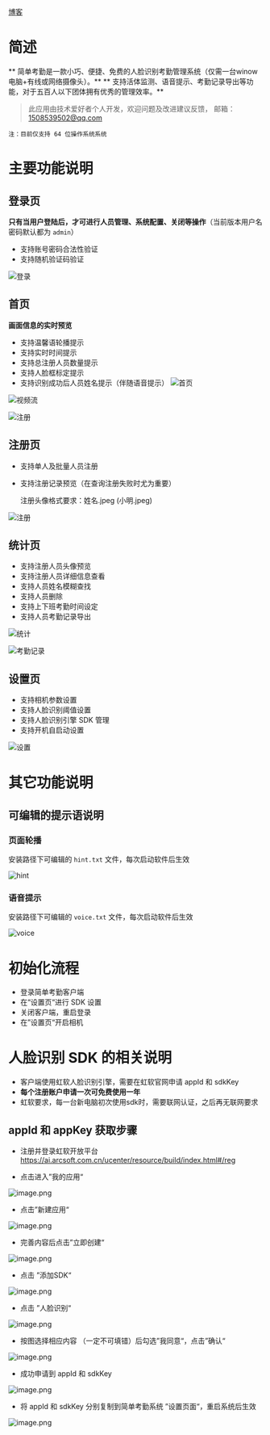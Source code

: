 [博客](https://segmentfault.com/a/1190000039804899)

# 简述
** 简单考勤是一款小巧、便捷、免费的人脸识别考勤管理系统（仅需一台winow电脑+有线或网络摄像头）。**
** 支持活体监测、语音提示、考勤记录导出等功能，对于五百人以下团体拥有优秀的管理效率。**
 
>  此应用由技术爱好者个人开发，欢迎问题及改进建议反馈， 邮箱：1508539502@qq.com

    注：目前仅支持 64 位操作系统系统 

# 主要功能说明
## 登录页
**只有当用户登陆后，才可进行人员管理、系统配置、关闭等操作**（当前版本用户名密码默认都为 `admin`）
* 支持账号密码合法性验证
* 支持随机验证码验证

![登录](/img/bVcRayR)

## 首页
**画面信息的实时预览**
* 支持温馨语轮播提示
* 支持实时时间提示
* 支持总注册人员数量提示
* 支持人脸框标定提示
* 支持识别成功后人员姓名提示（伴随语音提示）
![首页](/img/bVcRay0)

![视频流](/img/bVcRbbk)

![注册](/img/bVcRaYr)

## 注册页
* 支持单人及批量人员注册
* 支持注册记录预览（在查询注册失败时尤为重要）

    注册头像格式要求：姓名.jpeg (小明.jpeg)

![注册](/img/bVcRazc)

## 统计页
* 支持注册人员头像预览
* 支持注册人员详细信息查看
* 支持人员姓名模糊查找
* 支持人员删除
* 支持上下班考勤时间设定
* 支持人员考勤记录导出

![统计](/img/bVcRbby)

![考勤记录](/img/bVcRaYG)

## 设置页
* 支持相机参数设置
* 支持人脸识别阈值设置
* 支持人脸识别引擎 SDK 管理
* 支持开机自启动设置

![设置](/img/bVcRaAt)

# 其它功能说明
## 可编辑的提示语说明
### 页面轮播
安装路径下可编辑的 `hint.txt` 文件，每次启动软件后生效

![hint](/img/bVcRaYs)

### 语音提示
安装路径下可编辑的 `voice.txt` 文件，每次启动软件后生效

![voice](/img/bVcRaYB)

# 初始化流程
* 登录简单考勤客户端
* 在“设置页“进行 SDK 设置
* 关闭客户端，重启登录
* 在”设置页“开启相机

# 人脸识别 SDK 的相关说明
* 客户端使用虹软人脸识别引擎，需要在虹软官网申请 appId 和 sdkKey
* **每个注册账户申请一次可免费使用一年**
* 虹软要求，每一台新电脑初次使用sdk时，需要联网认证，之后再无联网要求

## appId 和 appKey 获取步骤

* 注册并登录虹软开放平台
https://ai.arcsoft.com.cn/ucenter/resource/build/index.html#/reg

* 点击进入”我的应用“

![image.png](/img/bVcRa0i)

* 点击”新建应用“

![image.png](/img/bVcRa0k)

* 完善内容后点击”立即创建“

![image.png](/img/bVcRa0n)

* 点击 ”添加SDK“

![image.png](/img/bVcRa0o)

* 点击 ”人脸识别“

![image.png](/img/bVcRa0q)

* 按图选择相应内容 （一定不可填错）后勾选”我同意“，点击”确认“

![image.png](/img/bVcRa0v)

* 成功申请到 appId 和 sdkKey

![image.png](/img/bVcRa0x)

* 将 appId 和 sdkKey 分别复制到简单考勤系统 ”设置页面“，重启系统后生效

![image.png](/img/bVcRa0y)












